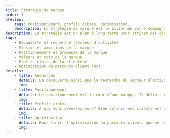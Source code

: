 ```yaml
---
title: Stratégie de marque
order: 1
preview:
    tags: Positionnement, profils cibles, optimisation…
    description: La stratégie de marque est le pilier de votre compagnie, un plan à long terme pour attirer des clients à votre entreprise.
description: La stratégie est un plan à long terme pour attirer des clients à votre entreprise. Nous vous aiderons à établir un plan stratégique de la marque qui comprend les étapes exactes pour bâtir ou améliorer votre entreprise avec succès, accroître votre visibilité et motiver les gens à devenir client chez vous.
tags:
    - Découverte et recherche (secteur d’activité)
    - Mission et ambitions de la marque
    - Positionnement et promesse de la marque
    - Valeurs et voix de la marque
    - Profils cibles de la clientèle
    - Optimisation du parcours client (Ux)
details:
    - title: Recherche
      details: La découverte ainsi que la recherche du secteur d’activité doit se faire si vous êtes une nouvelle entreprise ou si vos compétiteurs ne sont pas clairement défini. Dans ce processus, nous procéderons à l’analyse de votre secteur dans la région souhaité, permettant d’identifier les forces et faiblesses de ceux qui vous entourent.
      img:
    - title: Positionnement
      details: Le positionnement est le cœur d’une marque. Il définit ce qu’est la marque, ses avantages concurrentiels et ce qu’elle signifie pour le marché ciblé. Au positionnement est lié la promesse de la marque. En bref, ces éléments, une fois bien établie, permettre de créer un lien émotionnel entre une marque et un client, un bien fait à long terme.
      img:
    - title: Profils cibles
      details: À qui vous adressez-vous? Bien définir ses clients est un passage obligatoire pour avoir la meilleure rentabilité possible. Avoir des profils cibles vous servirons pendant toute la durée de vie de votre entreprise. Ils pourront êtres actualisés avec le temps et seront grandement employé pour la création de l’identité ainsi que les communications.
      img:
    - title: Optimisation
      details: Pour finir, l’optimisation du parcours client, que se soit physique ou virtuel, a un grand impact sur le taux de conversion et la fidélisation. Il est important que tout soit optimiser pour rendre l’expérience agréable et efficace.
      img:
---
```

